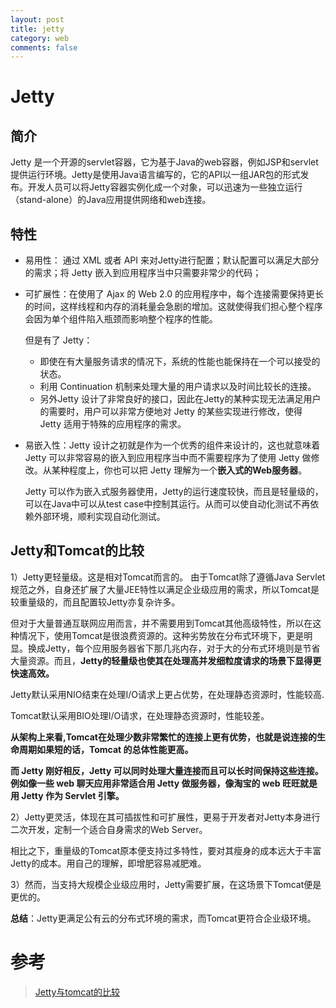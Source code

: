 ```yaml
---
layout: post
title: jetty 
category: web
comments: false
--- 
```


# Jetty

## 简介

Jetty 是一个开源的servlet容器，它为基于Java的web容器，例如JSP和servlet提供运行环境。Jetty是使用Java语言编写的，它的API以一组JAR包的形式发布。开发人员可以将Jetty容器实例化成一个对象，可以迅速为一些独立运行（stand-alone）的Java应用提供网络和web连接。

## 特性
- 易用性： 通过 XML 或者 API 来对Jetty进行配置；默认配置可以满足大部分的需求；将 Jetty 嵌入到应用程序当中只需要非常少的代码；

- 可扩展性：在使用了 Ajax 的 Web 2.0 的应用程序中，每个连接需要保持更长的时间，这样线程和内存的消耗量会急剧的增加。这就使得我们担心整个程序会因为单个组件陷入瓶颈而影响整个程序的性能。

	但是有了 Jetty：

	- 即使在有大量服务请求的情况下，系统的性能也能保持在一个可以接受的状态。
	- 利用 Continuation 机制来处理大量的用户请求以及时间比较长的连接。 
	- 另外Jetty 设计了非常良好的接口，因此在Jetty的某种实现无法满足用户的需要时，用户可以非常方便地对 Jetty 的某些实现进行修改，使得 Jetty 适用于特殊的应用程序的需求。

- 易嵌入性：Jetty 设计之初就是作为一个优秀的组件来设计的，这也就意味着 Jetty 可以非常容易的嵌入到应用程序当中而不需要程序为了使用 Jetty 做修改。从某种程度上，你也可以把 Jetty 理解为一个**嵌入式的Web服务器**。


	Jetty 可以作为嵌入式服务器使用，Jetty的运行速度较快，而且是轻量级的，可以在Java中可以从test case中控制其运行。从而可以使自动化测试不再依赖外部环境，顺利实现自动化测试。

## Jetty和Tomcat的比较
1）Jetty更轻量级。这是相对Tomcat而言的。
	由于Tomcat除了遵循Java Servlet规范之外，自身还扩展了大量JEE特性以满足企业级应用的需求，所以Tomcat是较重量级的，而且配置较Jetty亦复杂许多。

  但对于大量普通互联网应用而言，并不需要用到Tomcat其他高级特性，所以在这种情况下，使用Tomcat是很浪费资源的。这种劣势放在分布式环境下，更是明显。换成Jetty，每个应用服务器省下那几兆内存，对于大的分布式环境则是节省大量资源。而且，**Jetty的轻量级也使其在处理高并发细粒度请求的场景下显得更快速高效。**

  Jetty默认采用NIO结束在处理I/O请求上更占优势，在处理静态资源时，性能较高.

  Tomcat默认采用BIO处理I/O请求，在处理静态资源时，性能较差。

  **从架构上来看,Tomcat在处理少数非常繁忙的连接上更有优势，也就是说连接的生命周期如果短的话，Tomcat 的总体性能更高。**

  **而 Jetty 刚好相反，Jetty 可以同时处理大量连接而且可以长时间保持这些连接。例如像一些 web 聊天应用非常适合用 Jetty 做服务器，像淘宝的 web 旺旺就是用 Jetty 作为 Servlet 引擎。**

2）Jetty更灵活，体现在其可插拔性和可扩展性，更易于开发者对Jetty本身进行二次开发，定制一个适合自身需求的Web Server。

相比之下，重量级的Tomcat原本便支持过多特性，要对其瘦身的成本远大于丰富Jetty的成本。用自己的理解，即增肥容易减肥难。

3）然而，当支持大规模企业级应用时，Jetty需要扩展，在这场景下Tomcat便是更优的。

**总结**：Jetty更满足公有云的分布式环境的需求，而Tomcat更符合企业级环境。


# 参考
>[Jetty与tomcat的比较](http://blog.csdn.net/qing_2012/article/details/8276789)